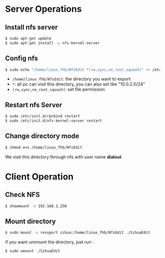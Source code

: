 # Server Operations

## Install nfs server

```sh
$ sudo apt-get update
$ sudo apt-get install -y nfs-kernel-server
```

## Config nfs

```sh
$ sudo echo "/home/linux_fhb/NfsEdit *(rw,sync,no_root_squash)" >> /etc/exports
```
- `/home/linux_fhb/NfsEdit`: the directory you want to export
- `*`: all pc can visit this directory, you can also set like "10.0.2.0/24"
- `(rw,sync,no_root_squash)`: set file permission

## Restart nfs Server

```sh
$ sudo /etc/init.d/rpcbind restart
$ sudo /etc/init.d/nfs-kernel-server restart
```

## Change directory mode
```sh
$ chmod o+x /home/linux_fhb/NfsEdit
```
We visit this directory through nfs with user name **dialout**

# Client Operation

## Check NFS

```sh
$ showmount -e 192.168.1.250
```

## Mount directory
```sh
$ sudo mount -o resvport sihua:/home/linux_fhb/NfsEdit ./SihuaEdit
```
if you want unmount the directory, just run :
```sh
$ sudo umount ./SihuaEdit
```


